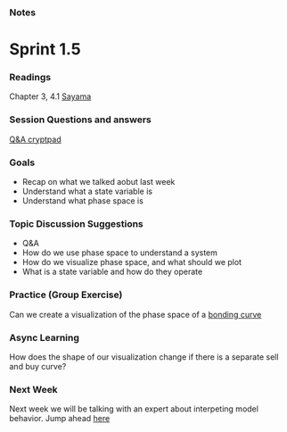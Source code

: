 ### Notes
# Sprint 1.5

### Readings
Chapter 3, 4.1 [Sayama] 

### Session Questions and answers
[Q&A cryptpad](https://cryptpad.fr)

### Goals
 - Recap on what we talked aobut last week
 - Understand what a state variable is
 - Understand what phase space is


### Topic Discussion Suggestions
- Q&A
- How do we use phase space to understand a system 
- How do we visualize phase space, and what should we plot
- What is a state variable and how do they operate

### Practice (Group Exercise)
Can we create a visualization of the phase space of a [bonding curve](https://blog.relevant.community/bonding-curves-in-depth-intuition-parametrization-d3905a681e0a)

### Async Learning
How does the shape of our visualization change if there is a separate sell and buy curve?  


### Next Week
Next week we will be talking with an expert about interpeting model behavior. Jump ahead [here](../sprint_2_0/README.md)
 


[Sayama]: https://milneopentextbooks.org/introduction-to-the-modeling-and-analysis-of-complex-systems
